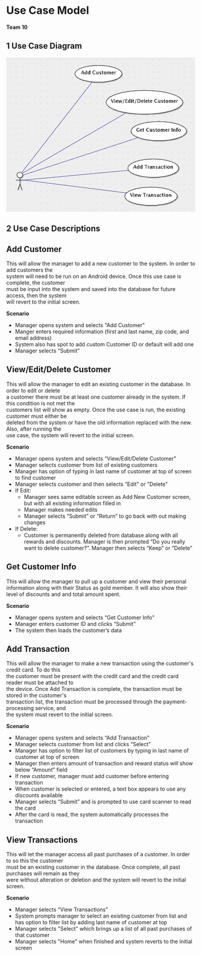 # Use Case Model

**Team 10**

## 1 Use Case Diagram

![Use-Case Diagram](P2_UseCase.PNG "on hover description")

## 2 Use Case Descriptions

**Add Customer**
-----------------
This will allow the manager to add a new customer to the system. In order to add customers the  
system will need to be run on an Android device. Once this use case is complete, the customer  
must be input into the system and saved into the database for future access, then the system  
will revert to the initial screen.

**Scenario**
- Manager opens system and selects "Add Customer"
- Manger enters required information (first and last name, zip code, and email address)
- System also has spot to add custom Customer ID or default will add one 
- Manager selects “Submit”

**View/Edit/Delete Customer**
---------------------------------
This will allow the manager to edit an existing customer in the database. In order to edit or delete  
a customer there must be at least one customer already in the system. If this condition is not met the  
customers list will show as empty. Once the use case is run, the existing customer must either be  
deleted from the system or have the old information replaced with the new. Also, after running the  
use case, the system will revert to the initial screen.

**Scenario**
- Manager opens system and selects “View/Edit/Delete Customer"
- Manager selects customer from list of existing customers
- Manager has option of typing in last name of customer at top of screen to find customer
- Manager selects customer and then selects ”Edit" or "Delete"
- If Edit:
	- Manager sees same editable screen as Add New Customer screen, but with all existing information filled in
	- Manager makes needed edits
	- Manager selects “Submit” or “Return” to go back with out making changes
- If Delete:
	- Customer is permanently deleted from database along with all rewards and discounts. Manager is then prompted “Do you really want to delete customer?”. Manager then selects “Keep” or “Delete”

**Get Customer Info**
---------------------------------
This will allow the manager to pull up a customer and view their personal information along with their Status as gold member. It will also show their level of discounts and and total amount spent.

**Scenario**
- Manager opens system and selects “Get Customer Info"
- Manager enters customer ID and clicks “Submit”
- The system then loads the customer’s data 

**Add Transaction**
-------------------
This will allow the manager to make a new transaction using the customer's credit card. To do this  
the customer must be present with the credit card and the credit card reader must be attached to  
the device. Once Add Transaction is complete, the transaction must be stored in the customer's  
transaction list, the transaction must be processed through the payment-processing service, and  
the system must revert to the initial screen.

**Scenario**
- Manager opens system and selects “Add Transaction"
- Manager selects customer from list and clicks “Select” 
- Manager has option to filter list of customers by typing in last name of customer at top of screen 
- Manager then enters amount of transaction and reward status will show below “Amount” field
- If new customer, manager must add customer before entering transaction
- When customer is selected or entered, a text box appears to use any discounts available
- Manager selects “Submit” and is prompted to use card scanner to read the card
- After the card is read, the system automatically processes the transaction

**View Transactions**
------------------
This will let the manager access all past purchases of a customer. In order to so this the customer  
must be an existing customer in the database. Once complete, all past purchases will remain as they  
were without alteration or deletion and the system will revert to the initial screen.

**Scenario**
- Manager selects “View Transactions”
- System prompts manager to select an existing customer from list and has option to filter list by adding last name of customer at top
- Manager selects "Select" which brings up a list of all past purchases of that customer
- Manager selects "Home" when finished and system reverts to the initial screen
